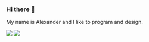 ### Hi there 👋

My name is Alexander and I like to program and design.

![](https://raw.githubusercontent.com/GenerixDNS/github-stats/master/generated/languages.svg#gh-dark-mode-only)
![](https://raw.githubusercontent.com/GenerixDNS/github-stats/master/generated/languages.svg#gh-light-mode-only)
